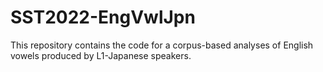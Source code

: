 # SST2022-EngVwlJpn
This repository contains the code for a corpus-based analyses of English vowels produced by L1-Japanese speakers.
